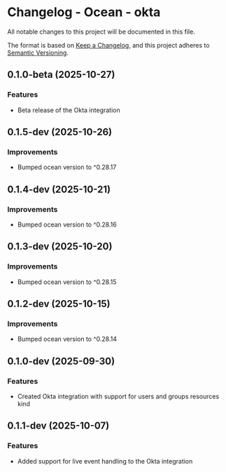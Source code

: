 # Changelog - Ocean - okta

All notable changes to this project will be documented in this file.

The format is based on [Keep a Changelog](https://keepachangelog.com/en/1.0.0/),
and this project adheres to [Semantic Versioning](https://semver.org/spec/v2.0.0.html).

<!-- towncrier release notes start -->

## 0.1.0-beta (2025-10-27)


### Features

- Beta release of the Okta integration


## 0.1.5-dev (2025-10-26)


### Improvements

- Bumped ocean version to ^0.28.17


## 0.1.4-dev (2025-10-21)


### Improvements

- Bumped ocean version to ^0.28.16


## 0.1.3-dev (2025-10-20)


### Improvements

- Bumped ocean version to ^0.28.15


## 0.1.2-dev (2025-10-15)


### Improvements

- Bumped ocean version to ^0.28.14


## 0.1.0-dev (2025-09-30)


### Features

- Created Okta integration with support for users and groups resources kind


## 0.1.1-dev (2025-10-07)


### Features

- Added support for live event handling to the Okta integration
